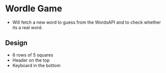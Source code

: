 # Wordle Game
* Will fetch a new word to guess from the WordsAPI and to check whether its a real word. 

## Design
* 6 rows of 5 squares
* Header on the top
* Keyboard in the bottom
